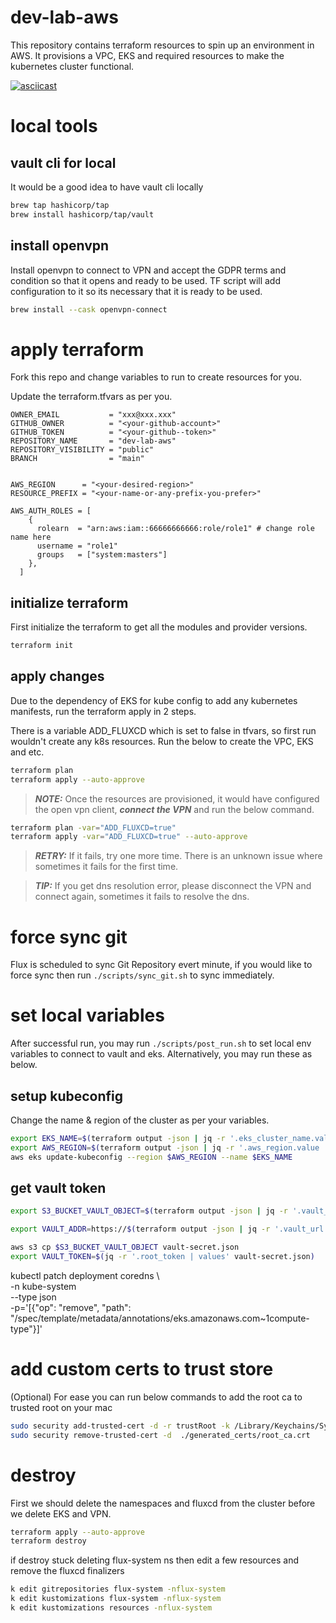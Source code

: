# dev-lab-aws
This repository contains terraform resources to spin up an environment in AWS. 
It provisions a VPC, EKS and required resources to make the kubernetes cluster functional.


[![asciicast](https://asciinema.org/a/492624.svg)](https://asciinema.org/a/492624?speed=1)


# local tools

## vault cli for local
It would be a good idea to have vault cli locally

```bash
brew tap hashicorp/tap       
brew install hashicorp/tap/vault
```
## install openvpn
Install openvpn to connect to VPN and accept the GDPR terms and condition so that it opens and ready to be used. TF script will add configuration to it so its necessary that it is ready to be used. 

```bash
brew install --cask openvpn-connect
```


# apply terraform
Fork this repo and change variables to run to create resources for you.


Update the terraform.tfvars as per you.


```
OWNER_EMAIL           = "xxx@xxx.xxx"
GITHUB_OWNER          = "<your-github-account>"
GITHUB_TOKEN          = "<your-github--token>"
REPOSITORY_NAME       = "dev-lab-aws"
REPOSITORY_VISIBILITY = "public"
BRANCH                = "main"


AWS_REGION      = "<your-desired-region>"
RESOURCE_PREFIX = "<your-name-or-any-prefix-you-prefer>"

AWS_AUTH_ROLES = [
    {
      rolearn  = "arn:aws:iam::66666666666:role/role1" # change role name here
      username = "role1"
      groups   = ["system:masters"]
    },
  ]
```

## initialize terraform

First initialize the terraform to get all the modules and provider versions.

```bash
terraform init
```

## apply changes
Due to the dependency of EKS for kube config to add any kubernetes manifests, run the terraform apply in 2 steps. 

There is a variable ADD_FLUXCD which is set to false in tfvars, so first run wouldn't create any k8s resources. Run the below to create the VPC, EKS and etc.

```bash
terraform plan 
terraform apply --auto-approve
```


> **_NOTE:_** Once the resources are provisioned, it would have configured the open vpn client, **_connect the VPN_** and run the below command. 

```bash
terraform plan -var="ADD_FLUXCD=true"
terraform apply -var="ADD_FLUXCD=true" --auto-approve
```
> **_RETRY:_** If it fails, try one more time. There is an unknown issue where sometimes it fails for the first time. 

> **_TIP:_**  If you get dns resolution error, please disconnect the VPN and connect again, sometimes it fails to resolve the dns. 

# force sync git
Flux is scheduled to sync Git Repository evert minute, if you would like to force sync then run `./scripts/sync_git.sh` to sync immediately.

# set local variables
After successful run, you may run `./scripts/post_run.sh` to set local env variables to connect to vault and eks. Alternatively, you may run these as below. 

## setup kubeconfig

Change the name & region of the cluster as per your variables.

```bash
export EKS_NAME=$(terraform output -json | jq -r '.eks_cluster_name.value | values')
export AWS_REGION=$(terraform output -json | jq -r '.aws_region.value | values')
aws eks update-kubeconfig --region $AWS_REGION --name $EKS_NAME
```
## get vault token 



```bash
export S3_BUCKET_VAULT_OBJECT=$(terraform output -json | jq -r '.vault_s3_bucket.value | values')

export VAULT_ADDR=https://$(terraform output -json | jq -r '.vault_url.value | values')

aws s3 cp $S3_BUCKET_VAULT_OBJECT vault-secret.json 
export VAULT_TOKEN=$(jq -r '.root_token | values' vault-secret.json)
```

kubectl patch deployment coredns \                       
    -n kube-system \
    --type json \
    -p='[{"op": "remove", "path": "/spec/template/metadata/annotations/eks.amazonaws.com~1compute-type"}]'

    
# add custom certs to trust store
(Optional) For ease you can run below commands to add the root ca to trusted root on your mac

```bash
sudo security add-trusted-cert -d -r trustRoot -k /Library/Keychains/System.keychain ./generated_certs/root_ca.crt
sudo security remove-trusted-cert -d  ./generated_certs/root_ca.crt   
```

# destroy
First we should delete the namespaces and fluxcd from the cluster before we delete EKS and VPN. 

```bash
terraform apply --auto-approve
terraform destroy
```

if destroy stuck deleting  flux-system ns then edit a few resources and remove the fluxcd finalizers

```bash
k edit gitrepositories flux-system -nflux-system
k edit kustomizations flux-system -nflux-system
k edit kustomizations resources -nflux-system
```
